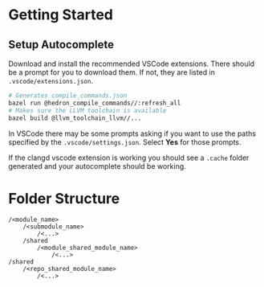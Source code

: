 # Getting Started

## Setup Autocomplete

Download and install the recommended VSCode extensions. There should be a prompt for you to download them. If not, they are listed in `.vscode/extensions.json`.

```sh
# Generates compile_commands.json
bazel run @hedron_compile_commands//:refresh_all
# Makes sure the LLVM toolchain is available
bazel build @llvm_toolchain_llvm//...
```

In VSCode there may be some prompts asking if you want to use the paths specified by the `.vscode/settings.json`. Select **Yes** for those prompts.

If the clangd vscode extension is working you should see a `.cache` folder generated and your autocomplete should be working.

# Folder Structure

```
/<module_name>
	/<submodule_name>
		/<...>
	/shared
		/<module_shared_module_name>
			/<...>
/shared
	/<repo_shared_module_name>
		/<...>
```
